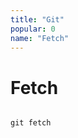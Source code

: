 ```yaml
---
title: "Git"
popular: 0
name: "Fetch"
---
```


# Fetch

<code language="javascript">
git fetch
</code>
